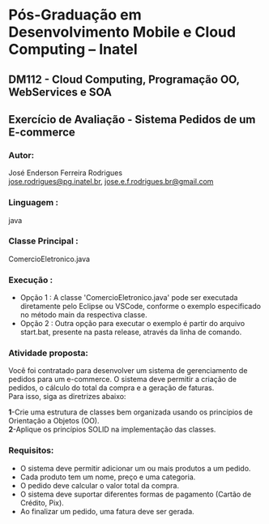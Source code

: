 # Pós-Graduação em Desenvolvimento Mobile e Cloud Computing – Inatel
## DM112 - Cloud Computing, Programação OO, WebServices e SOA

## Exercício de Avaliação - Sistema Pedidos de um E-commerce
### Autor: 
José Enderson Ferreira Rodrigues   
jose.rodrigues@pg.inatel.br, jose.e.f.rodrigues.br@gmail.com

### Linguagem : 
java

### Classe Principal : 
ComercioEletronico.java

### Execução :
* Opção 1 : A classe 'ComercioEletronico.java' pode ser executada diretamente pelo Eclipse ou VSCode, conforme o exemplo especificado no método main da respectiva classe.<br/>
* Opção 2 : Outra opção para executar o exemplo é partir do arquivo start.bat, presente na pasta release, através da linha de comando.

### Atividade proposta: 
Você foi contratado para desenvolver um sistema de gerenciamento de pedidos para um e-commerce. O sistema deve permitir a criação de pedidos, o cálculo do total da compra e a geração de faturas.  
Para isso, siga as diretrizes abaixo:

<strong>1</strong>-Crie uma estrutura de classes bem organizada usando os princípios de Orientação a Objetos (OO).<br/> 
<strong>2</strong>-Aplique os princípios SOLID na implementação das classes.  

### Requisitos:
* O sistema deve permitir adicionar um ou mais produtos a um pedido.
* Cada produto tem um nome, preço e uma categoria.
* O pedido deve calcular o valor total da compra.
* O sistema deve suportar diferentes formas de pagamento (Cartão de Crédito, Pix).
* Ao finalizar um pedido, uma fatura deve ser gerada.


